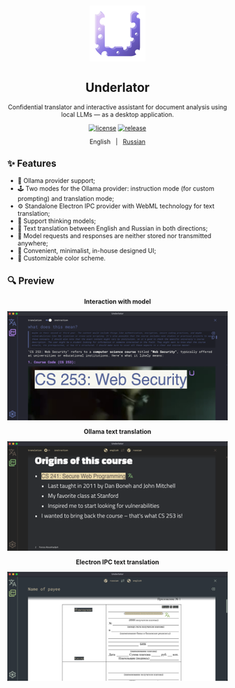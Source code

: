 <p align="center">
    <img src="./logo.png" width="128" height="128">
</p>

<h1 align="center">Underlator</h1>

<div align="center">

Confidential translator and interactive assistant for document analysis using local LLMs — as a desktop application.

[![license][license-image]][license-url]
[![release][release-image]][release-url]

English &nbsp;&nbsp;|&nbsp;&nbsp; [Russian](README_RU.md)

[license-image]: https://img.shields.io/badge/license-MIT-7D6EDE.svg

[license-url]: https://github.com/Sengeer/underlator/blob/main/LICENSE

[release-image]: https://img.shields.io/github/v/release/underlator/underlator.svg

[release-url]: https://github.com/Sengeer/underlator/releases/latest

</div>

## ✨ Features

- 🦙 Ollama provider support;
- 🕹️ Two modes for the Ollama provider: instruction mode (for custom prompting) and translation mode;
- ⚙️ Standalone Electron IPC provider with WebML technology for text translation;
- 🤔 Support thinking models;
- 🔄 Text translation between English and Russian in both directions;
- 🔐 Model requests and responses are neither stored nor transmitted anywhere;
- 📱 Convenient, minimalist, in-house designed UI;
- 🎨 Customizable color scheme.

## 🔍 Preview

<div align="center">

**Interaction with model**

![interaction_with_model](screenshots/interaction_with_model.png)

**Ollama text translation**

![ollama_text_translation](screenshots/ollama_text_translation.png)

**Electron IPC text translation**

![electron_text_translation](screenshots/electron_text_translation.png)

</div>